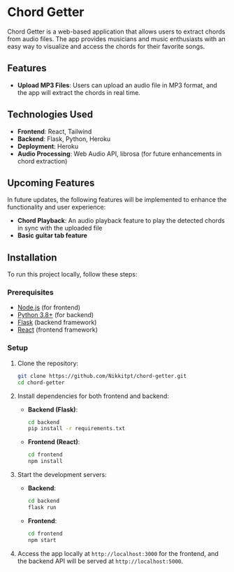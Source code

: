 # Chord Getter

Chord Getter is a web-based application that allows users to extract chords from audio files. The app provides musicians and music enthusiasts with an easy way to visualize and access the chords for their favorite songs.

## Features

- **Upload MP3 Files**: Users can upload an audio file in MP3 format, and the app will extract the chords in real time.

## Technologies Used

- **Frontend**: React, Tailwind
- **Backend**: Flask, Python, Heroku
- **Deployment**: Heroku
- **Audio Processing**: Web Audio API, librosa (for future enhancements in chord extraction)

## Upcoming Features

In future updates, the following features will be implemented to enhance the functionality and user experience:

- **Chord Playback**: An audio playback feature to play the detected chords in sync with the uploaded file
- **Basic guitar tab feature**

## Installation

To run this project locally, follow these steps:

### Prerequisites

- [Node.js](https://nodejs.org/) (for frontend)
- [Python 3.8+](https://www.python.org/) (for backend)
- [Flask](https://flask.palletsprojects.com/) (backend framework)
- [React](https://reactjs.org/) (frontend framework)

### Setup

1. Clone the repository:

    ```bash
    git clone https://github.com/Nikkitpt/chord-getter.git
    cd chord-getter
    ```

2. Install dependencies for both frontend and backend:

    - **Backend (Flask)**:

      ```bash
      cd backend
      pip install -r requirements.txt
      ```

    - **Frontend (React)**:

      ```bash
      cd frontend
      npm install
      ```

3. Start the development servers:

    - **Backend**:

      ```bash
      cd backend
      flask run
      ```

    - **Frontend**:

      ```bash
      cd frontend
      npm start
      ```

4. Access the app locally at `http://localhost:3000` for the frontend, and the backend API will be served at `http://localhost:5000`.


